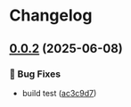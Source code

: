 # Changelog

## [0.0.2](https://github.com/Teck-Lab/Teck.Shop/compare/catalog@v0.0.1...catalog@v0.0.2) (2025-06-08)


### 🐛 Bug Fixes

* build test ([ac3c9d7](https://github.com/Teck-Lab/Teck.Shop/commit/ac3c9d7e445e236ccdc190da5e0c4b3a6f71ddb4))
